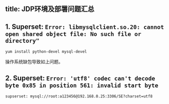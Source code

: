 title: JDP环境及部署问题汇总
---

## 1. Superset: `Error: libmysqlclient.so.20: cannot open shared object file: No such file or directory"`

```
yum install python-devel mysql-devel
```

操作系统缺包导致如上问题。

## 2. Superset: `Error: 'utf8' codec can't decode byte 0x85 in position 561: invalid start byte`

```
supserset: mysql://root:a123456@192.168.0.25:3306/SE?charset=utf8
```
